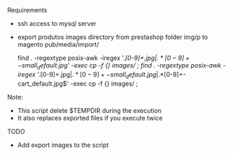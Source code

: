 



Requirements
- ssh access to mysql server
- export produtos images directory from prestashop folder img/p to magento pub/media/import/

   find . -regextype posix-awk -iregex '.*[0-9]+.jpg$|.*[0-9]+-small_default.jpg$' -exec cp -f {} images/ \;
   find . -regextype posix-awk -iregex '.*[0-9]+.jpg$|.*[0-9]+-small_default.jpg$|.*[0-9]+-cart_default.jpg$' -exec cp -f {} images/ \;



Note:
- This script delete $TEMPDIR during the execution
- It also replaces exported files if you execute twice

TODO
- Add export images to the script
